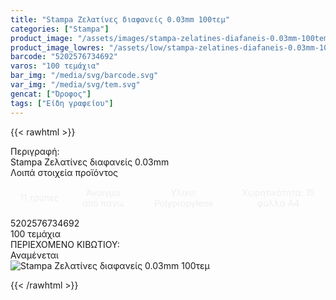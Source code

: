 ```yaml
---
title: "Stampa Ζελατίνες διαφανείς 0.03mm 100τεμ"
categories: ["Stampa"]
product_image: "/assets/images/stampa-zelatines-diafaneis-0.03mm-100tem.jpg"
product_image_lowres: "/assets/low/stampa-zelatines-diafaneis-0.03mm-100tem.jpg"
barcode: "5202576734692"
varos: "100 τεμάχια"
bar_img: "/media/svg/barcode.svg"
var_img: "/media/svg/tem.svg"
gencat: ["Όροφος"]
tags: ["Είδη γραφείου"]
---
```

{{< rawhtml >}}
<style>
    .stpinout {
    display: grid;
    grid-template-columns: auto auto auto auto;
    text-align: center;
    gap: 2px;
}
.stpin {
    
    display: flex;
    align-items: center;
    justify-content: center;
    padding: 15px;
    color: #eee;
}
    
    @media only screen and (max-width:700px) {
        

        .stpinout {
            grid-template-columns: auto;
           
    }
</style>

<div class="product">
        <div id="sistatika">Περιγραφή:</div>
        <div class="alltext">Stampa Ζελατίνες διαφανείς 0.03mm<br></div>
        <div id="loipa">Λοιπά στοιχεία προϊόντος</div>
        <div class="keno"></div>
        <div class="stpinout sfwb">
            <div class="stpin sred">11 τρύπες</div>
            <div class="stpin s444 ">Άνοιγμα από πάνω</div>
            <div class="stpin sred">Υλικο: Polypropylene</div>
            <div class="stpin s444">Χωρητικότητα: 15 φύλλα Α4</div>
        </div>
        <div class="keno"></div>
        <style>
            @media only screen and (max-width:700px) {
                .stpin {
                    display: block;
                    width: auto
                }
            }
        </style>
        <div id="barcode">
            <div id="barimage1"></div><span id="bartext">5202576734692</span>
        </div>
        <div id="varos">
            <div id="temimg"></div><span id="varostext">100 τεμάχια</span>
        </div>
        <div id="kivotio">ΠΕΡΙΕΧΟΜΕΝΟ ΚΙΒΩΤΙΟΥ:<br>Αναμένεται</div>
        <div class="pimg"><img alt="Stampa Ζελατίνες διαφανείς 0.03mm 100τεμ"
                title="Stampa Ζελατίνες διαφανείς 0.03mm 100τεμ"
                src="/assets/images/stampa-zelatines-diafaneis-0.03mm-100tem.jpg"></div>
</div>

{{< /rawhtml >}}


